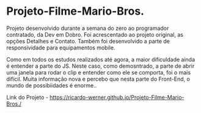 # Projeto-Filme-Mario-Bros.
Projeto desenvolvido durante a semana do zero ao programador contratado, da Dev em Dobro. Foi acrescentado ao projeto original, as opções Detalhes e Contato. 
Também foi desenvolvido a parte de responsividade para equipamentos mobile.

Como em todos os estudos realizados até agora, a maior dificuldade ainda é entender a parte do JS. 
Neste caso, como demosntrado, a parte de abrir uma janela para rodar o clip e entender como ele se comporta, foi o mais difícil. 
Muita informação nova e percebo que nesta parte do Front-End, o mundo de possibiidades é enorme..

Link do Projeto - https://ricardo-werner.github.io/Projeto-Filme-Mario-Bros./
